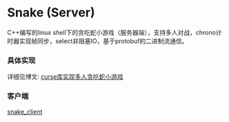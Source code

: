 # Snake (Server)
C++编写的linux shell下的贪吃蛇小游戏（服务器端），支持多人对战，chrono计时器实现帧同步，select非阻塞IO，基于protobuf的二进制流通信。

### 具体实现
详细见博文: [curse库实现多人贪吃蛇小游戏](https://xuranus.github.io/2018/10/21/curse%E5%BA%93%E5%AE%9E%E7%8E%B0%E5%A4%9A%E4%BA%BA%E8%B4%AA%E5%90%83%E8%9B%87%E5%B0%8F%E6%B8%B8%E6%88%8F/)

### 客户端
[snake_client](https://github.com/XUranus/snake_client)
